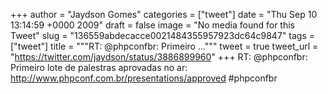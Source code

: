
+++
author = "Jaydson Gomes"
categories = ["tweet"]
date = "Thu Sep 10 13:14:59 +0000 2009"
draft = false
image = "No media found for this Tweet"
slug = "136559abdecacce0021484355957923dc64c9847"
tags = ["tweet"]
title = """RT: @phpconfbr: Primeiro ..."""
tweet = true
tweet_url = "https://twitter.com/jaydson/status/3886899960"
+++
RT: @phpconfbr: Primeiro lote de palestras aprovadas no ar: http://www.phpconf.com.br/presentations/approved #phpconfbr
